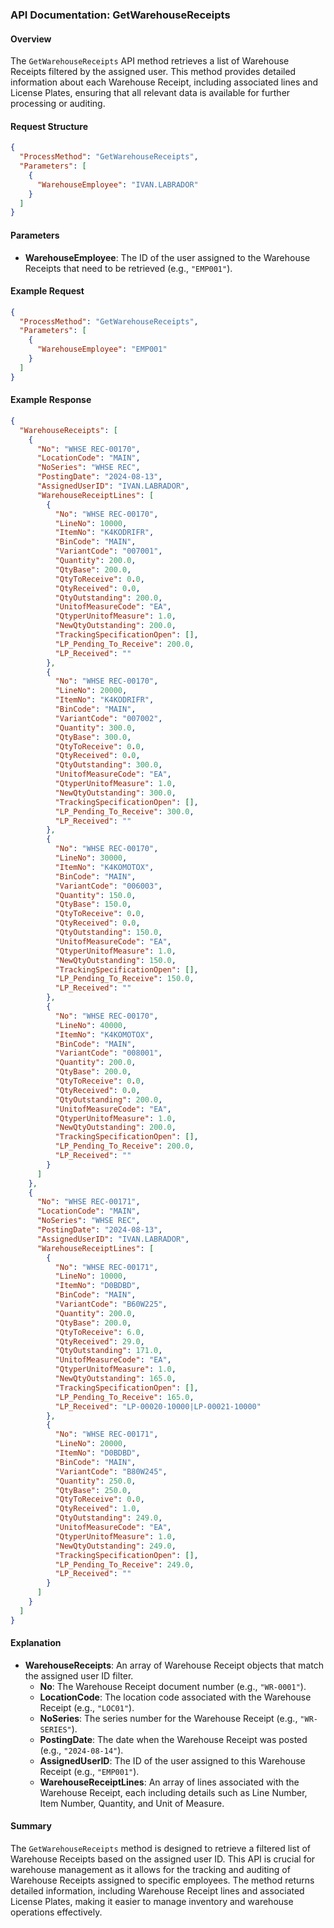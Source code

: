 ### API Documentation: GetWarehouseReceipts

#### Overview
The `GetWarehouseReceipts` API method retrieves a list of Warehouse Receipts filtered by the assigned user. This method provides detailed information about each Warehouse Receipt, including associated lines and License Plates, ensuring that all relevant data is available for further processing or auditing.

#### Request Structure
```json
{
  "ProcessMethod": "GetWarehouseReceipts",
  "Parameters": [
    {
      "WarehouseEmployee": "IVAN.LABRADOR"
    }
  ]
}
```

#### Parameters
- **WarehouseEmployee**: The ID of the user assigned to the Warehouse Receipts that need to be retrieved (e.g., `"EMP001"`).

#### Example Request
```json
{
  "ProcessMethod": "GetWarehouseReceipts",
  "Parameters": [
    {
      "WarehouseEmployee": "EMP001"
    }
  ]
}
```

#### Example Response
```json
{
  "WarehouseReceipts": [
    {
      "No": "WHSE REC-00170",
      "LocationCode": "MAIN",
      "NoSeries": "WHSE REC",
      "PostingDate": "2024-08-13",
      "AssignedUserID": "IVAN.LABRADOR",
      "WarehouseReceiptLines": [
        {
          "No": "WHSE REC-00170",
          "LineNo": 10000,
          "ItemNo": "K4KODRIFR",
          "BinCode": "MAIN",
          "VariantCode": "007001",
          "Quantity": 200.0,
          "QtyBase": 200.0,
          "QtyToReceive": 0.0,
          "QtyReceived": 0.0,
          "QtyOutstanding": 200.0,
          "UnitofMeasureCode": "EA",
          "QtyperUnitofMeasure": 1.0,
          "NewQtyOutstanding": 200.0,
          "TrackingSpecificationOpen": [],
          "LP_Pending_To_Receive": 200.0,
          "LP_Received": ""
        },
        {
          "No": "WHSE REC-00170",
          "LineNo": 20000,
          "ItemNo": "K4KODRIFR",
          "BinCode": "MAIN",
          "VariantCode": "007002",
          "Quantity": 300.0,
          "QtyBase": 300.0,
          "QtyToReceive": 0.0,
          "QtyReceived": 0.0,
          "QtyOutstanding": 300.0,
          "UnitofMeasureCode": "EA",
          "QtyperUnitofMeasure": 1.0,
          "NewQtyOutstanding": 300.0,
          "TrackingSpecificationOpen": [],
          "LP_Pending_To_Receive": 300.0,
          "LP_Received": ""
        },
        {
          "No": "WHSE REC-00170",
          "LineNo": 30000,
          "ItemNo": "K4KOMOTOX",
          "BinCode": "MAIN",
          "VariantCode": "006003",
          "Quantity": 150.0,
          "QtyBase": 150.0,
          "QtyToReceive": 0.0,
          "QtyReceived": 0.0,
          "QtyOutstanding": 150.0,
          "UnitofMeasureCode": "EA",
          "QtyperUnitofMeasure": 1.0,
          "NewQtyOutstanding": 150.0,
          "TrackingSpecificationOpen": [],
          "LP_Pending_To_Receive": 150.0,
          "LP_Received": ""
        },
        {
          "No": "WHSE REC-00170",
          "LineNo": 40000,
          "ItemNo": "K4KOMOTOX",
          "BinCode": "MAIN",
          "VariantCode": "008001",
          "Quantity": 200.0,
          "QtyBase": 200.0,
          "QtyToReceive": 0.0,
          "QtyReceived": 0.0,
          "QtyOutstanding": 200.0,
          "UnitofMeasureCode": "EA",
          "QtyperUnitofMeasure": 1.0,
          "NewQtyOutstanding": 200.0,
          "TrackingSpecificationOpen": [],
          "LP_Pending_To_Receive": 200.0,
          "LP_Received": ""
        }
      ]
    },
    {
      "No": "WHSE REC-00171",
      "LocationCode": "MAIN",
      "NoSeries": "WHSE REC",
      "PostingDate": "2024-08-13",
      "AssignedUserID": "IVAN.LABRADOR",
      "WarehouseReceiptLines": [
        {
          "No": "WHSE REC-00171",
          "LineNo": 10000,
          "ItemNo": "D0BDBD",
          "BinCode": "MAIN",
          "VariantCode": "B60W225",
          "Quantity": 200.0,
          "QtyBase": 200.0,
          "QtyToReceive": 6.0,
          "QtyReceived": 29.0,
          "QtyOutstanding": 171.0,
          "UnitofMeasureCode": "EA",
          "QtyperUnitofMeasure": 1.0,
          "NewQtyOutstanding": 165.0,
          "TrackingSpecificationOpen": [],
          "LP_Pending_To_Receive": 165.0,
          "LP_Received": "LP-00020-10000|LP-00021-10000"
        },
        {
          "No": "WHSE REC-00171",
          "LineNo": 20000,
          "ItemNo": "D0BDBD",
          "BinCode": "MAIN",
          "VariantCode": "B80W245",
          "Quantity": 250.0,
          "QtyBase": 250.0,
          "QtyToReceive": 0.0,
          "QtyReceived": 1.0,
          "QtyOutstanding": 249.0,
          "UnitofMeasureCode": "EA",
          "QtyperUnitofMeasure": 1.0,
          "NewQtyOutstanding": 249.0,
          "TrackingSpecificationOpen": [],
          "LP_Pending_To_Receive": 249.0,
          "LP_Received": ""
        }
      ]
    }
  ]
}
```

#### Explanation
- **WarehouseReceipts**: An array of Warehouse Receipt objects that match the assigned user ID filter.
  - **No**: The Warehouse Receipt document number (e.g., `"WR-0001"`).
  - **LocationCode**: The location code associated with the Warehouse Receipt (e.g., `"LOC01"`).
  - **NoSeries**: The series number for the Warehouse Receipt (e.g., `"WR-SERIES"`).
  - **PostingDate**: The date when the Warehouse Receipt was posted (e.g., `"2024-08-14"`).
  - **AssignedUserID**: The ID of the user assigned to this Warehouse Receipt (e.g., `"EMP001"`).
  - **WarehouseReceiptLines**: An array of lines associated with the Warehouse Receipt, each including details such as Line Number, Item Number, Quantity, and Unit of Measure.

#### Summary
The `GetWarehouseReceipts` method is designed to retrieve a filtered list of Warehouse Receipts based on the assigned user ID. This API is crucial for warehouse management as it allows for the tracking and auditing of Warehouse Receipts assigned to specific employees. The method returns detailed information, including Warehouse Receipt lines and associated License Plates, making it easier to manage inventory and warehouse operations effectively.